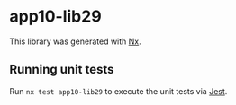 # app10-lib29

This library was generated with [Nx](https://nx.dev).

## Running unit tests

Run `nx test app10-lib29` to execute the unit tests via [Jest](https://jestjs.io).
